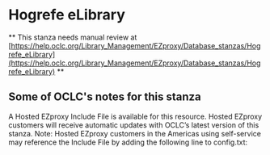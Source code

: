 # Hogrefe eLibrary
** This stanza needs manual review at [https://help.oclc.org/Library_Management/EZproxy/Database_stanzas/Hogrefe_eLibrary](https://help.oclc.org/Library_Management/EZproxy/Database_stanzas/Hogrefe_eLibrary) **

## Some of OCLC's notes for this stanza

A Hosted EZproxy Include File is available for this resource. Hosted EZproxy customers will receive automatic updates with OCLC&rsquo;s latest version of this stanza. Note: Hosted EZproxy customers in the Americas using self-service may reference the Include File by adding the following line to config.txt:

&nbsp;
